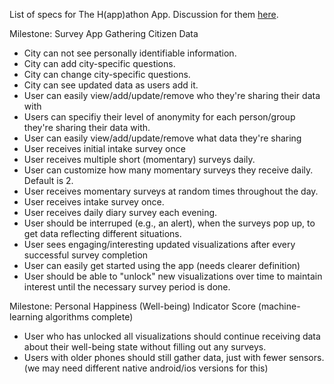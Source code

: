 List of specs for The H(app)athon App. Discussion for them [here](https://github.com/IDCubed/oms-happathon/issues/3).

Milestone: Survey App Gathering Citizen Data

* City can not see personally identifiable information.
* City can add city-specific questions.
* City can change city-specific questions.
* City can see updated data as users add it.
* User can easily view/add/update/remove who they're sharing their data with
* Users can specifiy their level of anonymity for each person/group they're sharing their data with.
* User can easily view/add/update/remove what data they're sharing
* User receives initial intake survey once
* User receives multiple short (momentary) surveys daily.
* User can customize how many momentary surveys they receive daily. Default is 2.
* User receives momentary surveys at random times throughout the day.
* User receives intake survey once.
* User receives daily diary survey each evening.
* User should be interruped (e.g., an alert), when the surveys pop up, to get data reflecting different situations.
* User sees engaging/interesting updated visualizations after every successful survey completion
* User can easily get started using the app (needs clearer definition)
* User should be able to "unlock" new visualizations over time to maintain interest until the necessary survey period is done.


Milestone: Personal Happiness (Well-being) Indicator Score (machine-learning algorithms complete)
* User who has unlocked all visualizations should continue receiving data about their well-being state without filling out any surveys.
* Users with older phones should still gather data, just with fewer sensors. (we may need different native android/ios versions for this)
